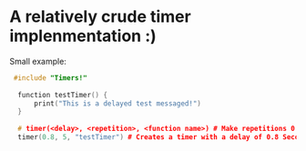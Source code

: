 # A relatively crude timer implenmentation :)

Small example:
```c++
 #include "Timers!"
  
  function testTimer() {
      print("This is a delayed test messaged!")
  }
  
  # timer(<delay>, <repetition>, <function name>) # Make repetitions 0 to repeat it infinite amount of times, function name is the name of the function that should get called
  timer(0.8, 5, "testTimer") # Creates a timer with a delay of 0.8 Seconds, repeats it 5 times and calls the function "testTimer"
```
